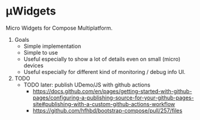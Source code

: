 # μWidgets

Micro Widgets for Compose Multiplatform.

1. Goals
    * Simple implementation
    * Simple to use
    * Useful especially to show a lot of details even on small (micro) devices
    * Useful especially for different kind of monitoring / debug info UI.
2. TODO
    * TODO later: publish UDemo/JS with github actions
        * https://docs.github.com/en/pages/getting-started-with-github-pages/configuring-a-publishing-source-for-your-github-pages-site#publishing-with-a-custom-github-actions-workflow
        * https://github.com/hfhbd/bootstrap-compose/pull/257/files